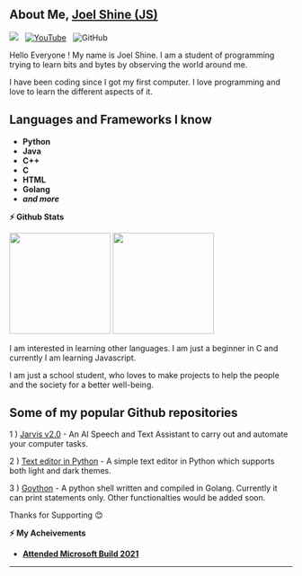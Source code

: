 ## About Me, [Joel Shine (JS)](https://github.com/JoelShine/)

![](https://komarev.com/ghpvc/?username=SetuCoder&color=green)
&nbsp; [![YouTube](https://img.shields.io/badge/YouTube-Channel-%23E62117)](https://www.youtube.com/channel/UCKaqF5TBF2j_R8PB7Sfu_mg) 
&nbsp; ![GitHub](https://img.shields.io/github/followers/JoelShine?label=Follow%20Me%21&style=social)

Hello Everyone ! My name is Joel Shine. I am a student of programming trying to learn bits and bytes by observing the world around me.

I have been coding since I got my first computer. I love programming and love to learn the different aspects of it.

Languages and Frameworks I know
-------------------------------
<!--
<code> <img src = "https://img.icons8.com/color/2x/python.png" height = "25" width = "25"> </code>
<code> <img src = "https://img.icons8.com/color/2x/java-coffee-cup-logo.png" height = "25" width = "25"> </code>
<code> <img src = "https://img.icons8.com/color/2x/c-plus-plus-logo.png" height = "25" width = "25"> </code>
<code> <img src = "https://img.icons8.com/color/2x/html-5.png" height = "25" width = "25"> </code>
<code> <img src = "https://img.icons8.com/color/2x/golang.png" height = "25" width = "25"> </code>
-->

- **Python**
- **Java**
- **C++**
- **C**
- **HTML**
- **Golang**
- **_and more_**

<b>  ⚡ Github Stats</b>

<img height="180em" src="https://github-readme-stats.vercel.app/api?username=JoelShine&show_icons=true&hide_border=true" />
<img height="180em" src="https://github-readme-stats.vercel.app/api/top-langs/?username=JoelShine&exclude_repo=KNN-Image-Classification&show_icons=true&hide_border=true&layout=compact&langs_count=8"/>

I am interested in learning other languages. I am just a beginner in C and currently I am learning Javascript.

I am just a school student, who loves to make projects to help the people and the society for a better well-being.

Some of my popular Github repositories
--------------------------------------

1 ) [Jarvis v2.0](https://github.com/JoelShine/Jarvis-v2.0) - An AI Speech and Text Assistant to carry out and automate your computer tasks.

2 ) [Text editor in Python](https://github.com/JoelShine/Text-Editor-in-Python) - A simple text editor in Python which supports both light and dark themes.

3 ) [Goython](https://github.com/JoelShine/Goython-Python-shell-in-Golang) - A python shell written and compiled in Golang. Currently it can print statements only. Other functionalties would be added soon.

Thanks for Supporting 😊

<b>  ⚡ My Acheivements</b>
- <b> [Attended Microsoft Build 2021](https://mybuild.microsoft.com/sessions?t=%257B%2522from%2522%253A%25222021-05-25T00%253A00%253A00%252B05%253A30%2522%252C%2522to%2522%253A%25222021-05-27T23%253A59%253A00%252B05%253A30%2522%257D) </b>
-------------------------------------------------------------------------------------------------------------------------
